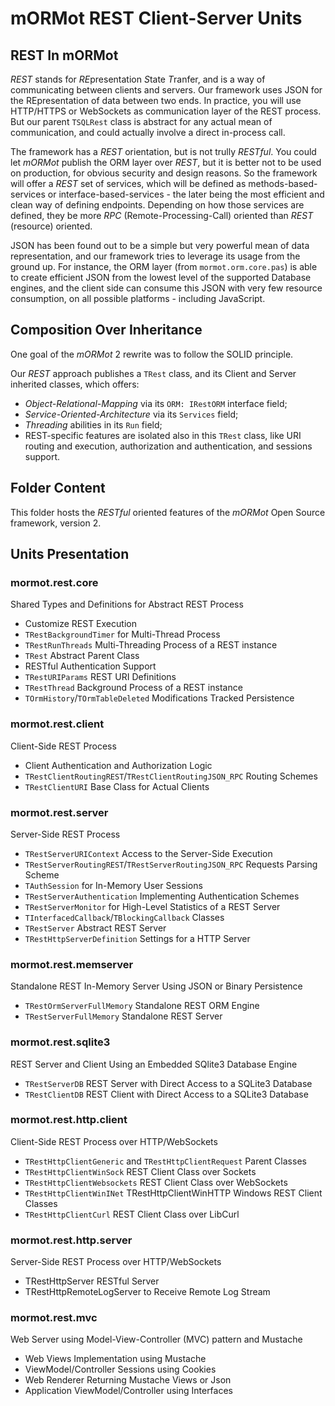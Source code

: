 # mORMot REST Client-Server Units

## REST In mORMot

*REST* stands for *RE*presentation *S*tate *T*ranfer, and is a way of communicating between clients and servers. Our framework uses JSON for the REpresentation of data between two ends. In practice, you will use HTTP/HTTPS or WebSockets as communication layer of the REST process. But our parent `TSQLRest` class is abstract for any actual mean of communication, and could actually involve a direct in-process call.

The framework has a *REST* orientation, but is not trully *RESTful*. You could let *mORMot* publish the ORM layer over *REST*, but it is better not to be used on production, for obvious security and design reasons. So the framework will offer a *REST* set of services, which will be defined as methods-based-services or interface-based-services - the later being the most efficient and clean way of defining endpoints. Depending on how those services are defined, they be more *RPC* (Remote-Processing-Call) oriented than *REST* (resource) oriented.

JSON has been found out to be a simple but very powerful mean of data representation, and our framework tries to leverage its usage from the ground up. For instance, the ORM layer (from `mormot.orm.core.pas`) is able to create efficient JSON from the lowest level of the supported Database engines, and the client side can consume this JSON with very few resource consumption, on all possible platforms - including JavaScript.

## Composition Over Inheritance

One goal of the *mORMot* 2 rewrite was to follow the SOLID principle.

Our *REST* approach publishes a `TRest` class, and its Client and Server inherited classes, which offers:
- *Object-Relational-Mapping* via its `ORM: IRestORM` interface field;
- *Service-Oriented-Architecture* via its `Services` field;
- *Threading* abilities in its `Run` field;
- REST-specific features are isolated also in this `TRest` class, like URI routing and execution, authorization and authentication, and sessions support.

## Folder Content

This folder hosts the *RESTful* oriented features of the *mORMot* Open Source framework, version 2.

## Units Presentation

### mormot.rest.core

Shared Types and Definitions for Abstract REST Process
- Customize REST Execution
- `TRestBackgroundTimer` for Multi-Thread Process
- `TRestRunThreads` Multi-Threading Process of a REST instance
- `TRest` Abstract Parent Class
- RESTful Authentication Support
- `TRestURIParams` REST URI Definitions
- `TRestThread` Background Process of a REST instance
- `TOrmHistory`/`TOrmTableDeleted` Modifications Tracked Persistence

### mormot.rest.client

Client-Side REST Process
- Client Authentication and Authorization Logic
- `TRestClientRoutingREST`/`TRestClientRoutingJSON_RPC` Routing Schemes
- `TRestClientURI` Base Class for Actual Clients

### mormot.rest.server

Server-Side REST Process
- `TRestServerURIContext` Access to the Server-Side Execution
- `TRestServerRoutingREST`/`TRestServerRoutingJSON_RPC` Requests Parsing Scheme
- `TAuthSession` for In-Memory User Sessions
- `TRestServerAuthentication` Implementing Authentication Schemes
- `TRestServerMonitor` for High-Level Statistics of a REST Server
- `TInterfacedCallback`/`TBlockingCallback` Classes
- `TRestServer` Abstract REST Server
- `TRestHttpServerDefinition` Settings for a HTTP Server

### mormot.rest.memserver

Standalone REST In-Memory Server Using JSON or Binary Persistence
- `TRestOrmServerFullMemory` Standalone REST ORM Engine
- `TRestServerFullMemory` Standalone REST Server

### mormot.rest.sqlite3

REST Server and Client Using an Embedded SQlite3 Database Engine
- `TRestServerDB` REST Server with Direct Access to a SQLite3 Database
- `TRestClientDB` REST Client with Direct Access to a SQLite3 Database

### mormot.rest.http.client

Client-Side REST Process over HTTP/WebSockets
- `TRestHttpClientGeneric` and `TRestHttpClientRequest` Parent Classes
- `TRestHttpClientWinSock` REST Client Class over Sockets
- `TRestHttpClientWebsockets` REST Client Class over WebSockets
- `TRestHttpClientWinINet` TRestHttpClientWinHTTP Windows REST Client Classes
- `TRestHttpClientCurl` REST Client Class over LibCurl

### mormot.rest.http.server

Server-Side REST Process over HTTP/WebSockets
- TRestHttpServer RESTful Server
- TRestHttpRemoteLogServer to Receive Remote Log Stream

### mormot.rest.mvc

Web Server using Model-View-Controller (MVC) pattern and Mustache
- Web Views Implementation using Mustache
- ViewModel/Controller Sessions using Cookies
- Web Renderer Returning Mustache Views or Json
- Application ViewModel/Controller using Interfaces
